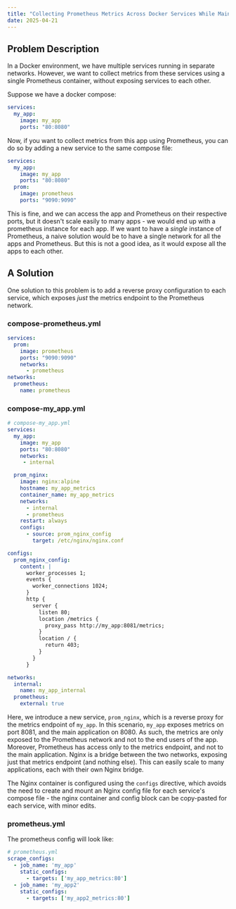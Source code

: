 ```yaml
---
title: "Collecting Prometheus Metrics Across Docker Services While Maintaining Network Separation"
date: 2025-04-21
---
```


## Problem Description

In a Docker environment, we have multiple services running in separate networks.
However, we want to collect metrics from these services using a single Prometheus container, without exposing services to each other.

Suppose we have a docker compose:

```yaml
services:
  my_app:
    image: my_app
    ports: "80:8080"
```

Now, if you want to collect metrics from this app using Prometheus, you can do so by adding a new service to the same compose file:

```yaml
services:
  my_app:
    image: my_app
    ports: "80:8080"
  prom:
    image: prometheus
    ports: "9090:9090"
```

This is fine, and we can access the app and Prometheus on their respective ports, but it doesn't scale easily to many apps - we would end up with a prometheus instance for each app.
If we want to have a _single_ instance of Prometheus, a naive solution would be to have a single network for all the apps and Prometheus.
But this is not a good idea, as it would expose all the apps to each other.

## A Solution

One solution to this problem is to add a reverse proxy configuration to each service, which exposes _just_ the metrics endpoint to the Prometheus network.

### compose-prometheus.yml

```yaml
services:
  prom:
    image: prometheus
    ports: "9090:9090"
    networks:
      - prometheus
networks:
  prometheus:
    name: prometheus
```

### compose-my_app.yml

```yaml
# compose-my_app.yml
services:
  my_app:
    image: my_app
    ports: "80:8080"
    networks:
     - internal

  prom_nginx:
    image: nginx:alpine
    hostname: my_app_metrics
    container_name: my_app_metrics
    networks:
      - internal
      - prometheus
    restart: always
    configs:
      - source: prom_nginx_config
        target: /etc/nginx/nginx.conf

configs:
  prom_nginx_config:
    content: |
      worker_processes 1;
      events {
        worker_connections 1024;
      }
      http {
        server {
          listen 80;
          location /metrics {
            proxy_pass http://my_app:8081/metrics;
          }
          location / {
            return 403;
          }
        }
      }

networks:
  internal:
    name: my_app_internal
  prometheus:
    external: true
```

Here, we introduce a new service, `prom_nginx`, which is a reverse proxy for the metrics endpoint of `my_app`.
In this scenario, `my_app` exposes metrics on port 8081, and the main application on 8080.
As such, the metrics are only exposed to the Prometheus network and not to the end users of the app.
Moreover, Prometheus has access only to the metrics endpoint, and not to the main application.
Nginx is a bridge between the two networks, exposing just that metrics endpoint (and nothing else).
This can easily scale to many applications, each with their own Nginx bridge.

The Nginx container is configured using the `configs` directive, which avoids the need to create and mount an Nginx config file for each service's compose file - the nginx container and config block can be copy-pasted for each service, with minor edits.

### prometheus.yml

The prometheus config will look like:

```yaml
# prometheus.yml
scrape_configs:
  - job_name: 'my_app'
    static_configs:
      - targets: ['my_app_metrics:80']
  - job_name: 'my_app2'
    static_configs:
      - targets: ['my_app2_metrics:80']
```
